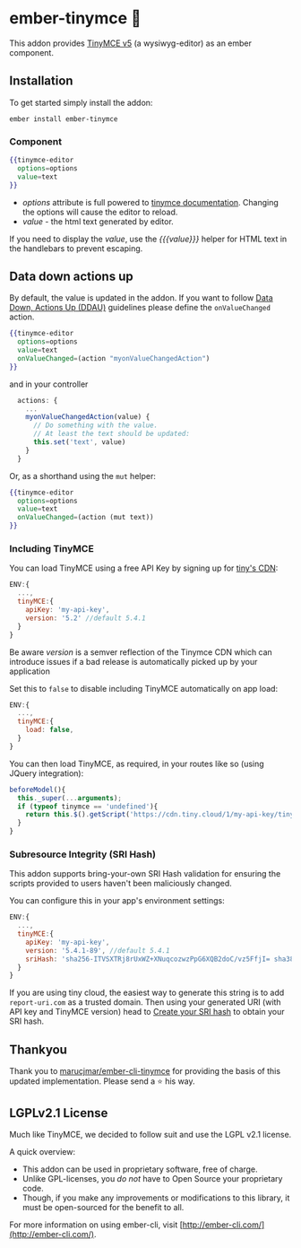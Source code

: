 # ember-tinymce 📃

This addon provides [TinyMCE v5](https://www.tinymce.com/) (a wysiwyg-editor) as an ember component. 

## Installation
To get started simply install the addon:

```
ember install ember-tinymce
```

### Component

```hbs
{{tinymce-editor
  options=options 
  value=text
}}
```

 - *options* attribute is full powered to [tinymce documentation](https://www.tiny.cloud/docs/configure/). Changing the options will cause the editor to reload.
 - *value* - the html text generated by editor.

If you need to display the *value*, use the *{{{value}}}* helper for HTML text in the handlebars to prevent escaping.

## Data down actions up

By default, the value is updated in the addon. If you want to follow [Data Down, Actions Up (DDAU)](https://discuss.emberjs.com/t/readers-questions-what-is-meant-by-the-term-data-down-actions-up/15311)
guidelines please define the `onValueChanged` action.

```hbs
{{tinymce-editor
  options=options
  value=text
  onValueChanged=(action "myonValueChangedAction")
}}
```

and in your controller

```js
  actions: {
    ...
    myonValueChangedAction(value) {
      // Do something with the value.
      // At least the text should be updated:
      this.set('text', value)
    }
  }
```

Or, as a shorthand using the `mut` helper:

```hbs
{{tinymce-editor 
  options=options 
  value=text 
  onValueChanged=(action (mut text))
}}
```

### Including TinyMCE

You can load TinyMCE using a free API Key by signing up for [tiny's CDN](https://www.tiny.cloud/):

```js
ENV:{
  ...,
  tinyMCE:{
    apiKey: 'my-api-key',
    version: '5.2' //default 5.4.1
  }
}
```

Be aware *version* is a semver reflection of the Tinymce CDN which can introduce
issues if a bad release is automatically picked up by your application

Set this to `false` to disable including TinyMCE automatically on app load:

```js
ENV:{
  ...,
  tinyMCE:{
    load: false,
  }
}
```

You can then load TinyMCE, as required, in your routes like so (using JQuery integration):

```js
beforeModel(){
  this._super(...arguments);
  if (typeof tinymce == 'undefined'){
    return this.$().getScript('https://cdn.tiny.cloud/1/my-api-key/tinymce/5.4.1/tinymce.min.js');
  }
}
```

### Subresource Integrity (SRI Hash)
This addon supports bring-your-own SRI Hash validation for ensuring the scripts
provided to users haven't been maliciously changed.

You can configure this in your app's environment settings:

```js
ENV:{
  ...,
  tinyMCE:{
    apiKey: 'my-api-key',
    version: '5.4.1-89', //default 5.4.1
    sriHash: 'sha256-ITVSXTRj8rUxWZ+XNuqcozwzPpG6XQB2doC/vz5FfjI= sha384-KW7FdwkWUxvYBq9xLaE8aybRBHrjZVXUqj9qb2je0hMf9T89n5mSpS1yuYti2G5X sha512-mgWyCXMylJaTTsc+KyUWTdCkXVirb9RYV2ZC+ABlOjyNUnUCymbELQAw5KUBNyaD9zZOkdqYYIDf5JSSpjnelg=='
  }
}
```

If you are using tiny cloud, the easiest way to generate this string is to add
`report-uri.com` as a trusted domain. Then using your generated URI (with API 
key and TinyMCE version) head to [Create your SRI hash](https://report-uri.com/home/sri_hash)
to obtain your SRI hash.

## Thankyou

Thank you to [marucjmar/ember-cli-tinymce](https://marucjmar/ember-cli-tinymce)
for providing the basis of this updated implementation.
Please send a :star: his way.

## LGPLv2.1 License

Much like TinyMCE, we decided to follow suit and use the LGPL v2.1 license. 

A quick overview:
- This addon can be used in proprietary software, free of charge. 
- Unlike GPL-licenses, you _do not_ have to Open Source your proprietary code.
- Though, if you make any improvements or modifications to this library, it must
  be open-sourced for the benefit to all.

For more information on using ember-cli, visit [http://ember-cli.com/](http://ember-cli.com/).

